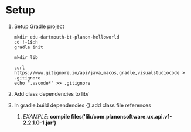 # Setup

1. Setup Gradle project

    ```shell
    mkdir edu-dartmouth-bt-planon-helloworld
    cd !-1$:h
    gradle init

    mkdir lib

    curl https://www.gitignore.io/api/java,macos,gradle,visualstudiocode > .gitignore
    echo ".vscode*" >> .gitignore
    ```

2. Add class dependencies to lib/
3. In gradle.build dependencies {} add class file references
    1. *EXAMPLE*: **compile files('lib/com.planonsoftware.ux.api.v1-2.2.1.0-1.jar')**
